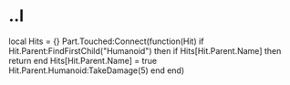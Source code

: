 # ..l
local Hits = {}  Part.Touched:Connect(function(Hit)  if Hit.Parent:FindFirstChild("Humanoid") then   if Hits[Hit.Parent.Name] then    return   end   Hits[Hit.Parent.Name] = true   Hit.Parent.Humanoid:TakeDamage(5)  end end)
